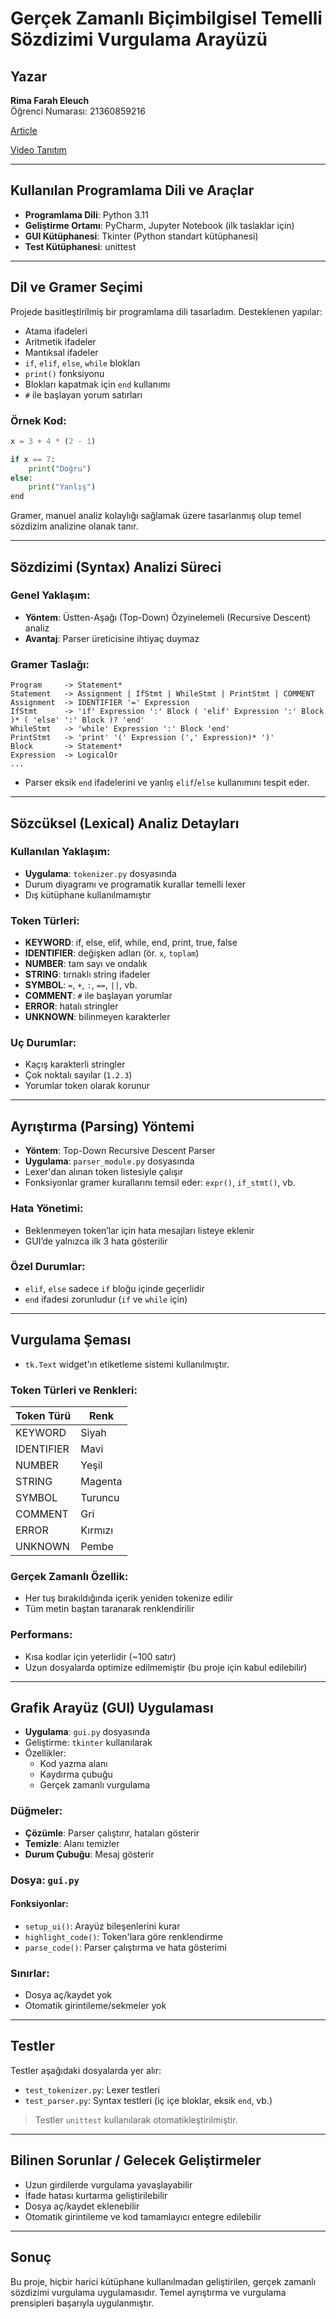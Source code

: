 # Gerçek Zamanlı Biçimbilgisel Temelli Sözdizimi Vurgulama Arayüzü

## Yazar

**Rima Farah Eleuch**  
Öğrenci Numarası: 21360859216

[Article](URL)

[Video Tanıtım](https://www.youtube.com/watch?v=VIDEO_ID)

---

## Kullanılan Programlama Dili ve Araçlar

- **Programlama Dili**: Python 3.11  
- **Geliştirme Ortamı**: PyCharm, Jupyter Notebook (ilk taslaklar için)  
- **GUI Kütüphanesi**: Tkinter (Python standart kütüphanesi)  
- **Test Kütüphanesi**: unittest

---

## Dil ve Gramer Seçimi

Projede basitleştirilmiş bir programlama dili tasarladım. Desteklenen yapılar:

- Atama ifadeleri  
- Aritmetik ifadeler  
- Mantıksal ifadeler  
- `if`, `elif`, `else`, `while` blokları  
- `print()` fonksiyonu  
- Blokları kapatmak için `end` kullanımı  
- `#` ile başlayan yorum satırları  

### Örnek Kod:
```python
x = 3 + 4 * (2 - 1)

if x == 7:
    print("Doğru")
else:
    print("Yanlış")
end
```

Gramer, manuel analiz kolaylığı sağlamak üzere tasarlanmış olup temel sözdizim analizine olanak tanır.

---

## Sözdizimi (Syntax) Analizi Süreci

### Genel Yaklaşım:

- **Yöntem**: Üstten-Aşağı (Top-Down) Özyinelemeli (Recursive Descent) analiz
- **Avantaj**: Parser üreticisine ihtiyaç duymaz

### Gramer Taslağı:
```
Program     -> Statement*
Statement   -> Assignment | IfStmt | WhileStmt | PrintStmt | COMMENT
Assignment  -> IDENTIFIER '=' Expression
IfStmt      -> 'if' Expression ':' Block ( 'elif' Expression ':' Block )* ( 'else' ':' Block )? 'end'
WhileStmt   -> 'while' Expression ':' Block 'end'
PrintStmt   -> 'print' '(' Expression (',' Expression)* ')'
Block       -> Statement*
Expression  -> LogicalOr
...
```

- Parser eksik `end` ifadelerini ve yanlış `elif`/`else` kullanımını tespit eder.

---

## Sözcüksel (Lexical) Analiz Detayları

### Kullanılan Yaklaşım:

- **Uygulama**: `tokenizer.py` dosyasında  
- Durum diyagramı ve programatik kurallar temelli lexer  
- Dış kütüphane kullanılmamıştır

### Token Türleri:

- **KEYWORD**: if, else, elif, while, end, print, true, false  
- **IDENTIFIER**: değişken adları (ör. `x`, `toplam`)  
- **NUMBER**: tam sayı ve ondalık  
- **STRING**: tırnaklı string ifadeler  
- **SYMBOL**: `=`, `+`, `:`, `==`, `||`, vb.  
- **COMMENT**: `#` ile başlayan yorumlar  
- **ERROR**: hatalı stringler  
- **UNKNOWN**: bilinmeyen karakterler

### Uç Durumlar:

- Kaçış karakterli stringler  
- Çok noktalı sayılar (`1.2.3`)  
- Yorumlar token olarak korunur

---

## Ayrıştırma (Parsing) Yöntemi

- **Yöntem**: Top-Down Recursive Descent Parser  
- **Uygulama**: `parser_module.py` dosyasında  
- Lexer'dan alınan token listesiyle çalışır  
- Fonksiyonlar gramer kurallarını temsil eder: `expr()`, `if_stmt()`, vb.

### Hata Yönetimi:

- Beklenmeyen token’lar için hata mesajları listeye eklenir  
- GUI’de yalnızca ilk 3 hata gösterilir

### Özel Durumlar:

- `elif`, `else` sadece `if` bloğu içinde geçerlidir  
- `end` ifadesi zorunludur (`if` ve `while` için)

---

## Vurgulama Şeması

- `tk.Text` widget'ın etiketleme sistemi kullanılmıştır.

### Token Türleri ve Renkleri:

| Token Türü | Renk     |
|------------|----------|
| KEYWORD    | Siyah    |
| IDENTIFIER | Mavi     |
| NUMBER     | Yeşil    |
| STRING     | Magenta  |
| SYMBOL     | Turuncu  |
| COMMENT    | Gri      |
| ERROR      | Kırmızı  |
| UNKNOWN    | Pembe    |

### Gerçek Zamanlı Özellik:

- Her tuş bırakıldığında içerik yeniden tokenize edilir  
- Tüm metin baştan taranarak renklendirilir

### Performans:

- Kısa kodlar için yeterlidir (~100 satır)  
- Uzun dosyalarda optimize edilmemiştir (bu proje için kabul edilebilir)

---

## Grafik Arayüz (GUI) Uygulaması

- **Uygulama**: `gui.py` dosyasında  
- Geliştirme: `tkinter` kullanılarak  
- Özellikler:
  - Kod yazma alanı
  - Kaydırma çubuğu
  - Gerçek zamanlı vurgulama

### Düğmeler:

- **Çözümle**: Parser çalıştırır, hataları gösterir  
- **Temizle**: Alanı temizler  
- **Durum Çubuğu**: Mesaj gösterir

### Dosya: `gui.py`

#### Fonksiyonlar:

- `setup_ui()`: Arayüz bileşenlerini kurar  
- `highlight_code()`: Token'lara göre renklendirme  
- `parse_code()`: Parser çalıştırma ve hata gösterimi

### Sınırlar:

- Dosya aç/kaydet yok  
- Otomatik girintileme/sekmeler yok

---

## Testler

Testler aşağıdaki dosyalarda yer alır:

- `test_tokenizer.py`: Lexer testleri  
- `test_parser.py`: Syntax testleri (iç içe bloklar, eksik `end`, vb.)

> Testler `unittest` kullanılarak otomatikleştirilmiştir.

---

## Bilinen Sorunlar / Gelecek Geliştirmeler

- Uzun girdilerde vurgulama yavaşlayabilir  
- İfade hatası kurtarma geliştirilebilir  
- Dosya aç/kaydet eklenebilir  
- Otomatik girintileme ve kod tamamlayıcı entegre edilebilir

---

## Sonuç

Bu proje, hiçbir harici kütüphane kullanılmadan geliştirilen, gerçek zamanlı sözdizimi vurgulama uygulamasıdır. Temel ayrıştırma ve vurgulama prensipleri başarıyla uygulanmıştır.
